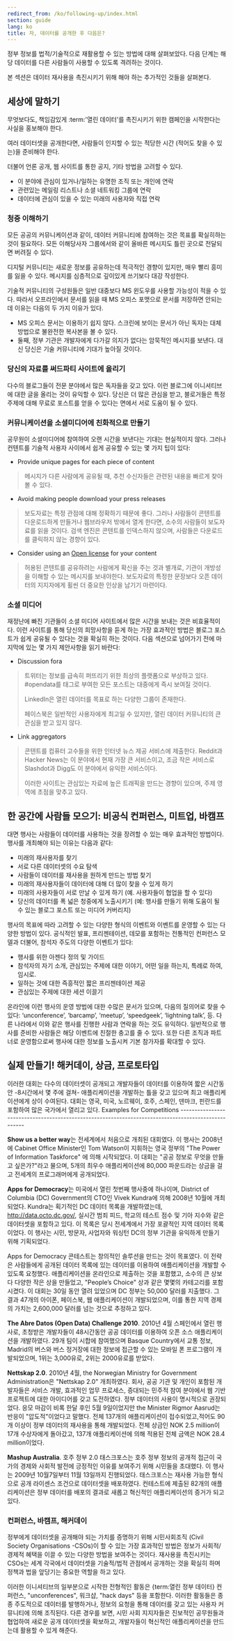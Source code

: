```yaml
---
redirect_from: /ko/following-up/index.html
section: guide
lang: ko
title: 자, 데이터를 공개한 후 다음은?
---
```


정부 정보를 법적/기술적으로 재활용할 수 있는 방법에 대해 살펴보았다. 다음 단계는 해당 데이터를 다른 사람들이 사용할 수 있도록 격려하는 것이다.

본 섹션은 데이터 재사용을 촉진시키기 위해 해야 하는 추가적인 것들을 살펴본다.

## 세상에 말하기

무엇보다도, 책임감있게 :term:'열린 데이터'를 촉진시키기 위한 캠페인을 시작한다는 사실을 홍보해야 한다.

여러 데이터셋을 공개한다면, 사람들이 인지할 수 있는 적당한 시간 (적어도 찾을 수 있는)을 준비해야 한다.

더불어 언론 공개, 웹 사이트를 통한 공지, 기타 방법을 고려할 수 있다.

-   이 분야에 관심이 있거나/일하는 유명한 조직 또는 개인에 연락
-   관련있는 메일링 리스트나 소셜 네트워킹 그룹에 연락
-   데이터에 관심이 있을 수 있는 미래의 사용자와 직접 연락

### 청중 이해하기

모든 공공의 커뮤니케이션과 같이, 데이터 커뮤니티에 참여하는 것은 목표를 확실히하는 것이 필요하다. 모든 이해당사자 그룹에서와 같이 올바른 메시지도 틀린 곳으로 전달되면 버려질 수 있다.

디지털 커뮤니티는 새로운 정보를 공유하는데 적극적인 경향이 있지만, 매우 빨리 흥미를 잃을 수 있다. 메시지를 심층적으로 깊이있게 쓰기보다 대강 작성한다.

기술적 커뮤니티의 구성원들은 일반 대중보다 MS 윈도우를 사용할 가능성이 적을 수 있다. 따라서 오프라인에서 문서를 읽을 때 MS 오피스 포맷으로 문서를 저장하면 안되는데 이유는 다음의 두 가지 이유가 있다.

-   MS 오피스 문서는 이용하기 쉽지 않다. 스크린에 보이는 문서가 아닌 독자는 대체방법으로 불완전한 복사본을 볼 수 있다.
-   둘째, 정부 기관은 개발자에게 다가갈 의지가 없다는 암묵적인 메시지를 보낸다. 대신 당신은 기술 커뮤니티에 기대가 높아질 것이다.

### 당신의 자료를 써드파티 사이트에 올리기

다수의 블로그들이 전문 분야에서 많은 독자들을 갖고 있다. 이런 블로그에 이니셔티브에 대한 글을 올리는 것이 유익할 수 있다. 당신은 더 많은 관심을 받고, 블로거들은 특정 주제에 대해 무료로 포스트를 얻을 수 있다는 면에서 서로 도움이 될 수 있다.

### 커뮤니케이션을 소셜미디어에 친화적으로 만들기

공무원이 소셜미디어에 참여하여 오랜 시간을 보낸다는 기대는 현실적이지 않다. 그러나 컨텐트를 기술적 사용자 사이에서 쉽게 공유할 수 있는 몇 가지 팁이 있다:

-   Provide unique pages for each piece of content

> 메시지가 다른 사람에게 공유될 때, 추천 수신자들은 관련된 내용을 빠르게 찾아볼 수 있다.

-   Avoid making people download your press releases

> 보도자료는 특정 관점에 대해 정확하기 때문에 좋다. 그러나 사람들이 콘텐트를 다운로드하게 만들거나 웹브라우저 밖에서 열게 한다면, 소수의 사람들이 보도자료를 읽을 것이다. 검색 엔진은 콘텐트를 인덱스하지 않으며, 사람들은 다운로드를 클릭하지 않는 경향이 있다.

-   Consider using an [Open license](http://opendefinition.org/licenses/#content) for your content

> 허용된 콘텐트를 공유하려는 사람에게 확신을 주는 것과 별개로, 기관이 개방성을 이해할 수 있는 메시지를 보내야한다. 보도자료의 특정한 문장보다 오픈 데이터의 지지자에게 휠씬 더 중요한 인상을 남기기 마련이다.

### 소셜 미디어

재정난에 빠진 기관들이 소셜 미디어 사이트에서 많은 시간을 보내는 것은 비효율적이다. 이런 사이트를 통해 당신의 희망사항을 듣게 하는 가장 효과적인 방법은 블로그 포스트가 쉽게 공유될 수 있다는 것을 확실히 하는 것이다. 다음 섹션으로 넘어가기 전에 마지막에 있는 몇 가지 제안사항을 읽기 바란다:

-   Discussion fora

> 트위터는 정보를 급속히 퍼뜨리기 위한 최상의 플랫폼으로 부상하고 있다. \#opendata를 태그로 부여한 모든 포스트는 대중에게 즉시 보여질 것이다.
>
> LinkedIn은 열린 데이터를 목표로 하는 다양한 그룹이 존재한다.
>
> 페이스북은 일반적인 사용자에게 최고일 수 있지만, 열린 데이터 커뮤니티의 큰 관심을 받고 있지 않다.

-   Link aggregators

> 콘텐트를 컴퓨터 고수들을 위한 인터넷 뉴스 제공 서비스에 제출한다. Reddit과 Hacker News는 이 분야에서 현재 가장 큰 서비스이고, 조금 작은 서비스로 Slashdot과 Digg도 이 분야에서 유익한 서비스이다.
>
> 이러한 사이트는 관심있는 자료에 높은 트래픽을 만드는 경향이 있으며, 주제 영역에 초점을 맞추고 있다.

## 한 공간에 사람들 모으기: 비공식 컨퍼런스, 미트업, 바캠프

대면 행사는 사람들이 데이터를 사용하는 것을 장려할 수 있는 매우 효과적인 방법이다. 행사를 개최해야 되는 이유는 다음과 같다:

-   미래의 재사용자를 찾기
-   서로 다른 데이터셋의 수요 탐색
-   사람들이 데이터를 재사용을 원하게 만드는 방법 찾기
-   미래의 재사용자들이 데이터에 대해 더 많이 찾을 수 있게 하기
-   미래의 사용자들이 서로 만날 수 있게 하기 (예. 사용자들이 협업을 할 수 있다)
-   당신의 데이터를 폭 넓은 청중에게 노출시키기 (예: 행사를 만들기 위해 도움이 될 수 있는 블로그 포스트 또는 미디어 커버리지)

행사의 목표에 따라 고려할 수 있는 다양한 형식의 이벤트와 이벤트를 운영할 수 있는 다양한 방법이 있다. 공식적인 발표, 프리젠테이션, 데모를 포함하는 전통적인 컨퍼런스 모델과 더불어, 참석자 주도의 다양한 이벤트가 있다:

-   행사를 위한 아젠다 정의 및 가이드
-   참석자의 자기 소개, 관심있는 주제에 대한 이야기, 어떤 일을 하는지, 특례로 하여, 임시로.
-   일하는 것에 대한 즉흥적인 짧은 프리젠테이션 제공
-   관심있는 주제에 대한 세션 이끌기

온라인에 이런 행사의 운영 방법에 대한 수많은 문서가 있으며, 다음의 질의어로 찾을 수 있다: ‘unconference’, ‘barcamp’, ‘meetup’, ‘speedgeek’, ‘lightning talk’, 등. 다른 나라에서 이와 같은 행사를 진행한 사람과 연락을 하는 것도 유익하다. 일반적으로 행사를 준비한 사람들은 해당 이벤트에 친절한 충고를 줄 수 있다. 또한 다른 조직과 파트너로 운영함으로써 행사에 대한 정보를 노출시켜 기본 참가자를 확대할 수 있다.

## 실제 만들기! 해커데이, 상금, 프로토타입

이러한 대회는 다수의 데이터셋이 공개되고 개발자들이 데이터를 이용하여 짧은 시간동안 -8시간에서 몇 주에 걸쳐- 애플리케이션을 개발하는 틀을 갖고 있으며 최고 애플리케이션에게 상이 수여된다. 대회는 영국, 미국, 노르웨이, 호주, 스페인, 덴마크, 핀란드를 포함하여 많은 국가에서 열리고 있다. Examples for Competitions ----------------------------------------------------------------------------------------------------

**Show us a better way**는 전세계에서 처음으로 개최된 대회였다. 이 행사는 2008년에 Cabinet Office Minister인 Tom Watson이 지휘하는 영국 정부의 "The Power of Information Taskforce" 에 의해 시작되었다. 이 대회는 "공공 정보로 무엇을 만들고 싶은가?"라고 물으며, 5개의 최우수 애플리케이션에 80,000 파운드라는 상금을 걸고 전세계의 프로그래머에게 공개되었다.

**Apps for Democracy**는 미국에서 열린 첫번째 행사중에 하나이며, District of Columbia (DC) Government의 CTO인 Vivek Kundra에 의해 2008년 10월에 개최되었다. Kundra는 획기적인 DC 데이터 목록을 개발하였는데, <http://data.octo.dc.gov/>, 실시간 범죄 피드, 학교의 테스트 점수 및 기아 지수와 같은 데이터셋을 포함하고 있다. 이 목록은 당시 전세계에서 가장 포괄적인 지역 데이터 목록이었다. 이 행사는 시민, 방문자, 사업자와 워싱턴 DC의 정부 기관을 유익하게 만들기 위해 기획되었다.

Apps for Democracy 콘테스트는 창의적인 솔루션을 만드는 것이 목표였다. 이 전략은 사람들에게 공개된 데이터 목록에 있는 데이터를 이용하여 애플리케이션을 개발할 수 있도록 요청했다. 애플리케이션을 온라인으로 제출하는 것을 포함했고, 소수의 큰 상보다 다양한 작은 상을 만들었고, "People’s Choice" 상과 같은 몇몇의 카테고리를 포함시켰다. 이 대회는 30일 동안 열려 있었으며 DC 정부는 50,000 달러를 지출했다. 그 결과 47개의 아이폰, 페이스북, 웹 애플리케이션이 개발되었으며, 이를 통한 지역 경제의 가치는 2,600,000 달러를 넘는 것으로 추정하고 있다.

**The Abre Datos (Open Data) Challenge 2010**. 2010년 4월 스페인에서 열린 행사로, 초청받은 개발자들이 48시간동안 공공 데이터를 이용하여 오픈 소스 애플리케이션을 개발하였다. 29개 팀이 시합에 참여했으며 Basque Country에서 교통 정보, Madrid의 버스와 버스 정거장에 대한 정보에 접근할 수 있는 모바일 폰 프로그램이 개발되었으며, 1위는 3,000유로, 2위는 2000유로를 받았다.

**Nettskap 2.0**. 2010년 4월, the Norwegian Ministry for Government Administration은 "Nettskap 2.0" 개최하였다. 회사, 공공 기관 및 개인이 포함된 개발자들은 서비스 개발, 효과적인 업무 프로세스, 증대되는 민주적 참여 분야에서 웹 기반 프로젝트에 대한 아이디어를 갖고 도전하였다. 정부 데이터의 사용이 명시적으로 권장되었다. 응모 마감이 비록 한달 후인 5월 9일이었지만 the Minister Rigmor Aasrud는 반응이 "압도적"이었다고 말했다. 전체 137개의 애플리케이션이 접수되었고,적어도 90개 이상이 정부 데이터의 재사용을 통해 개발되었다. 전체 상금인 NOK 2.5 million이 17개 수상자에게 돌아갔고, 137개 애플리케이션에 의해 적용된 전체 금액은 NOK 28.4 million이었다.

**Mashup Australia**. 호주 정부 2.0 태스크포스는 호주 정부 정보의 공개적 접근이 국가의 경제와 사회적 발전에 긍정적인 이유를 보여주기 위해 시민들을 초대했다. 이 행사는 2009년 10월7일부터 11월 13일까지 진행되었다. 태스크포스는 재사용 가능한 형식으로 공개 라이센스 조건으로 데이터셋을 배포하였다. 컨테스트에 제출된 82개의 애플리케이션은 정부 데이터를 배포의 결과로 새롭고 혁신적인 애플리케이션의 증거가 되고 있다.

### 컨퍼런스, 바캠프, 해커데이

정부에게 데이터셋을 공개해야 되는 가치를 증명하기 위해 시민사회조직 (Civil Society Organisations -CSOs)이 할 수 있는 가장 효과적인 방법은 정보가 사회적/경제적 혜택을 이끌 수 있는 다양한 방법을 보여주는 것이다. 재사용을 촉진시키는 CSOs는 세계 각국에서 데이터셋을 기술적/법적 관점에서 공개하는 것을 확실히 하며 정책과 법을 앞당기는 중요한 역할을 하고 있다.

이러한 이니셔티브의 일부분으로 시작한 전형적인 활동은 {term:열린 정부 데이터} 컨퍼런스, "unconferences", 워크샵, "hack days" 등을 포함한다. 이러한 활동들은 종종 주도적으로 데이터를 발행하거나, 정보의 요청을 통해 데이터를 갖고 있는 사용자 커뮤니티에 의해 조직된다. 다른 경우를 보면, 시민 사회 지지자들은 진보적인 공무원들과 협업하여 새로운 공개 데이터셋을 확보하고, 개발자들이 혁신적인 애플리케이션을 만드는데 활용할 수 있게 해준다.
